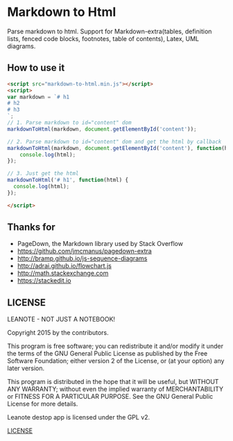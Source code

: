 # Markdown to Html

Parse markdown to html. Support for Markdown-extra(tables, definition lists, fenced code blocks, footnotes, table of contents), Latex, UML diagrams.

## How to use it
```html
<script src="markdown-to-html.min.js"></script>
<script>
var markdown = `# h1
# h2
# h3
`;
// 1. Parse markdown to id="content" dom
markdownToHtml(markdown, document.getElementById('content'));

// 2. Parse markdown to id="content" dom and get the html by callback
markdownToHtml(markdown, document.getElementById('content'), function(html) {
	console.log(html);
});

// 3. Just get the html
markdownToHtml('# h1', function(html) {
  console.log(html);
});

</script>
```

## Thanks for

* PageDown, the Markdown library used by Stack Overflow
* https://github.com/jmcmanus/pagedown-extra
* http://bramp.github.io/js-sequence-diagrams
* http://adrai.github.io/flowchart.js
* http://math.stackexchange.com
* https://stackedit.io

## LICENSE

LEANOTE - NOT JUST A NOTEBOOK!

Copyright 2015 by the contributors.

This program is free software; you can redistribute it and/or modify
it under the terms of the GNU General Public License as published by
the Free Software Foundation; either version 2 of the License, or
(at your option) any later version.

This program is distributed in the hope that it will be useful,
but WITHOUT ANY WARRANTY; without even the implied warranty of
MERCHANTABILITY or FITNESS FOR A PARTICULAR PURPOSE.  See the
GNU General Public License for more details.

Leanote destop app is licensed under the GPL v2.

[LICENSE](https://github.com/leanote/markdown-to-html/blob/master/LICENSE)